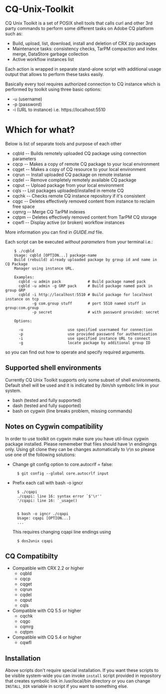 CQ-Unix-Toolkit
===============

CQ Unix Toolkit is a set of POSIX shell tools that calls curl and other 3rd
party commands to perform some different tasks on Adobe CQ platform such as:

* Build, upload, list, download, install and deletion of CRX zip packages
* Maintenance tasks: consistency checks, TarPM compaction and index merge,
  DataStore garbage collection
* Active workflow instances list

Each action is wrapped in separate stand-alone script with additional usage
output that allows to perform these tasks easily.

Basically every tool requires authorized connection to CQ instance which
is performed by toolkit using three basic options:

   * -u (username)
   * -p (password)
   * -i (URL to instance) i.e. https://localhost:5510

Which for what?
===============

Below is list of separate tools and purpose of each other

* cqbld -- Builds remotely uploaded CQ package using connection parameters
* cqcp -- Makes a copy of remote CQ package to your local environment 
* cqget -- Makes a copy of CQ resource to your local environment
* cqrun -- Install uploaded CQ package on remote instanse
* cqdel -- Remove completely remotely available CQ package 
* cqput -- Upload package from your local environment
* cqls -- List packages uploaded/installed in remote CQ
* cqchk -- Checks remote CQ instance repository if it's consistent
* cqgc -- Deletes effectively removed content from instance to reclaim free 
          space 
* cqmrg -- Merge CQ TarPM indexes
* cqtpm -- Deletes effectively removed content from TarPM CQ storage
* cqwfl -- Display active (or broken) workflow instances

More information you can find in *GUIDE.md* file.

Each script can be executed *without parameters* from your terminal i.e.:


        $ ./cqbld
        Usage: cqbld [OPTION...] package-name
        Build (rebuild) already uploaded package by group id and name in CQ Package
        Manager using instance URL.

        Examples:
          cqbld -u admin pack            # Build package named pack
          cqbld -u admin -g GRP pack     # Build package named pack in group GRP
          cqbld -i http://localhost:5510 # Build package for localhost instance on tcp
                -g com.group stuff       # port 5510 named stuff in group:com.group
                -p secret                # with password provided: secret

        Options:

          -u                    use specified usernamed for connection
          -p                    use provided password for authentication
          -i                    use specified instance URL to connect
          -g                    locate package by additional group ID


so you can find out how to operate and specify required arguments.

Supported shell environments 
----------------------------

Currently CQ Unix Toolkit supports only some subset of shell environments.
Default shell will be used and it is indicated by /bin/sh symbolic link
in your system.

* bash (tested and fully supported)
* dash (tested and fully supported)
* bash on cygwin (line breaks problem, missing commands)

Notes on Cygwin compatibility
-----------------------------

In order to use toolkit on cygwin make sure you have util-linux cygwin package
installed. Please rememeber that files should have \n endingings only.
Using git clone they can be changes automatically to \r\n so please use one
of the following solutions:

* Change git config option to core.autocrlf = false:


        $ git config --global core.autocrlf input


* Prefix each call with bash -o igncr


        $ ./cqapi
        ./cqapi: line 16: syntax error `$'\r''
        '/cqapi: line 16: `_usage()


        $ bash -o igncr ./cqapi
        Usage: cqapi [OPTION...]
        ...


  This requires changing cqapi line endings using


        $ dos2unix cqapi



CQ Compatibilty
---------------

*  Compatible with CRX 2.2 or higher
   * cqbld
   * cqcp
   * cqget
   * cqrun
   * cqdel
   * cqput
   * cqls
*  Compatible with CQ 5.5 or higher
   * cqchk
   * cqgc
   * cqmrg
   * cqtpm
*  Compatible with CQ 5.4 or higher
   * cqwfl

Installation
------------

Above scripts don't require special installation. If you want these scripts to
be visible system-wide you can invoke `install` script provided in repository
that creates symbolic link in /usr/local/bin directory or you can change
`INSTALL_DIR` variable in script if you want to something else.
